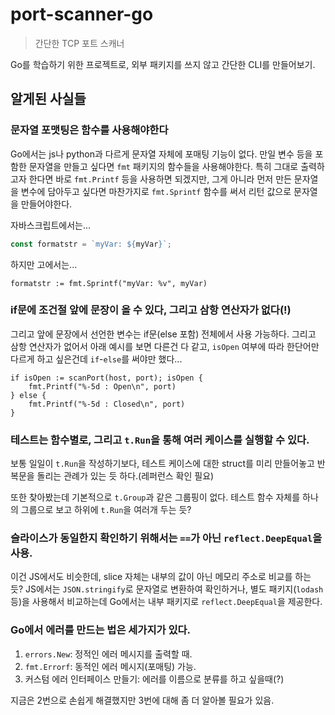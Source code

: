 # port-scanner-go

> 간단한 TCP 포트 스캐너

Go를 학습하기 위한 프로젝트로, 외부 패키지를 쓰지 않고 간단한 CLI를 만들어보기.

## 알게된 사실들

### 문자열 포맷팅은 함수를 사용해야한다

Go에서는 js나 python과 다르게 문자열 자체에 포매팅 기능이 없다. 만일 변수 등을 포함한 문자열을 만들고 싶다면 `fmt` 패키지의 함수들을 사용해야한다. 특히 그대로 출력하고자 한다면 바로 `fmt.Printf` 등을 사용하면 되겠지만, 그게 아니라 먼저 만든 문자열을 변수에 담아두고 싶다면 마찬가지로 `fmt.Sprintf` 함수를 써서 리턴 값으로 문자열을 만들어야한다.

자바스크립트에서는...
```ts
const formatstr = `myVar: ${myVar}`;
```

하지만 고에서는...
```golang
formatstr := fmt.Sprintf("myVar: %v", myVar)
```

### if문에 조건절 앞에 문장이 올 수 있다, 그리고 삼항 연산자가 없다(!)

그리고 앞에 문장에서 선언한 변수는 if문(else 포함) 전체에서 사용 가능하다. 그리고 삼항 연산자가 없어서 아래 예시를 보면 다른건 다 같고, `isOpen` 여부에 따라 한단어만 다르게 하고 싶은건데 `if`-`else`를 써야만 했다...

```golang
if isOpen := scanPort(host, port); isOpen {
    fmt.Printf("%-5d : Open\n", port)
} else {
    fmt.Printf("%-5d : Closed\n", port)
}
```

### 테스트는 함수별로, 그리고 `t.Run`을 통해 여러 케이스를 실행할 수 있다.

보통 일일이 `t.Run`을 작성하기보다, 테스트 케이스에 대한 struct를 미리 만들어놓고 반복문을 돌리는 관례가 있는 듯 하다.(레퍼런스 확인 필요)

또한 찾아봤는데 기본적으로 `t.Group`과 같은 그룹핑이 없다. 테스트 함수 자체를 하나의 그룹으로 보고 하위에 `t.Run`을 여러개 두는 듯?

### 슬라이스가 동일한지 확인하기 위해서는 `==`가 아닌 `reflect.DeepEqual`을 사용.

이건 JS에서도 비슷한데, slice 자체는 내부의 값이 아닌 메모리 주소로 비교를 하는 듯? JS에서는 `JSON.stringify`로 문자열로 변환하여 확인하거나, 별도 패키지(`lodash` 등)을 사용해서 비교하는데 Go에서는 내부 패키지로 `reflect.DeepEqual`을 제공한다.

### Go에서 에러를 만드는 법은 세가지가 있다.

1) `errors.New`: 정적인 에러 메시지를 출력할 때.
2) `fmt.Errorf`: 동적인 에러 메시지(포매팅) 가능.
3) 커스텀 에러 인터페이스 만들기: 에러를 이름으로 분류를 하고 싶을때(?)

지금은 2번으로 손쉽게 해결했지만 3번에 대해 좀 더 알아볼 필요가 있음.
